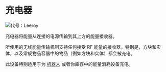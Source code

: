 # 充电器
![代号：Leeroy](block:oc2:charger)

充电器将能量从连接的电源传输到其上方的能量接收器。

所使用的无线能量传输机制支持任何接受 RF 能量的接收器。特别是，方块和实体，以及常规物品容器中的物品（例如方块和实体）都会被充电。

此设备特别适用于为 [机器人](../item/robot.md) 或者你库存中的能量消耗设备充电。
